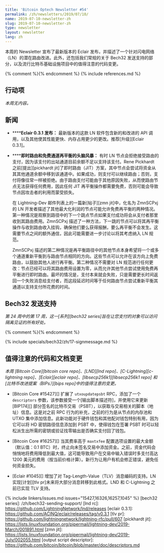 ```yaml
---
title: 'Bitcoin Optech Newsletter #54'
permalink: /zh/newsletters/2019/07/10/
name: 2019-07-10-newsletter-zh
slug: 2019-07-10-newsletter-zh
type: newsletter
layout: newsletter
lang: zh
---
```

本周的 Newsletter 宣布了最新版本的 Eclair 发布，并描述了一个针对闪电网络（LN）的潜在路由改进。此外，还包括我们常规的关于 Bech32 发送支持的部分，以及流行比特币基础设施项目中的值得注意的代码变更。

{% comment %}<!-- include references.md below the fold but above any Jekyll/Liquid variables-->{% endcomment %}
{% include references.md %}

## 行动项

*本周无内容。*

## 新闻

- **<!--eclair-0-3-1-released-->****Eclair 0.3.1 发布：** 最新版本的这款 LN 软件包含新的和改进的 API 调用，以及其他使其性能更快、内存占用更少的更改。推荐[升级][Eclair 0.3.1]。

- **<!--brainstorming-just-in-time-routing-and-free-channel-rebalancing-->****即时路由和免费通道再平衡的头脑风暴：** 有时 LN 节点会拒绝接受路由的支付，因为该支付的出站通道目前余额不足以支持该支付。Rene Pickhardt 之前[提出][pickhardt jit]了即时路由（JIT）方案，其中节点会尝试将资金从其其他通道余额中移到该通道中。如果成功，则支付可以继续路由；否则，支付将像往常一样被拒绝。由于路由支付可能由于其他原因失败，从而使路由节点无法获得任何费用，因此任何 JIT 再平衡操作都需要免费，否则可能会导致节点因攻击者的利用而蒙受损失。

  在 Lightning-Dev 邮件列表上的一篇新[帖子][zmn jit]中，化名为 ZmnSCPxj 的 LN 开发者描述了其他最大化利润的节点可能允许免费再平衡的两种情况。第一种情况是观察到路径中的下一个跳点节点如果支付成功将会从支付者那里收到其路由费用。ZmnSCPxj 描述了一种方法，下一跳的节点可以将其再平衡操作与收到路由收入挂钩，确保他们要么获得报酬，要么再平衡不会发生。这需要节点之间的额外通信，因此可能需要进一步讨论以将其考虑纳入 LN 规范。

  ZmnSCPxj 描述的第二种情况是再平衡路径中的其他节点本身希望将一个或多个通道重新平衡到与路由节点相同的方向。这些节点可以允许在该方向上免费路由，以鼓励其他人进行再平衡。第二种情况不需要对 LN 规范进行任何更改：节点已经可以将其路由费用设置为零，从而允许其他节点尝试使用免费再平衡进行即时路由。最坏的情况是，支付本来就会失败，只是需要更长时间返回一个失败消息给支付者，而这段延迟时间等于任何路由节点尝试重新平衡其通道以支持支付所花费的时间。

## Bech32 发送支持

*第 24 周中的第 17 周，这一[系列][bech32 series]旨在让您支付的对象可以访问隔离见证的所有好处。*

{% comment %}<!-- weekly reminder for harding: check Bech32 Adoption
wiki page for changes -->{% endcomment %}

{% include specials/bech32/zh/17-signmessage.md %}

## 值得注意的代码和文档变更

*本周 [Bitcoin Core][bitcoin core repo]、[LND][lnd repo]、[C-Lightning][c-lightning repo]、[Eclair][eclair repo]、[libsecp256k1][libsecp256k1 repo] 和[比特币改进提案（BIPs）][bips repo]中的值得注意的变更。*

- [Bitcoin Core #15427][] 扩展了 `utxoupdatepsbt` RPC，添加了一个 `descriptors` 参数，该参数接受一个[输出脚本描述符]，并使用它来更新 [BIP174][] 部分签名的比特币交易（PSBT），以获取与交易相关的脚本（地址）信息。这是对之前 RPC 行为的补充，之前的行为是从节点的内存池和 UTXO 集中添加信息。此新功能对于硬件钱包和其他配对钱包特别有用，因为它可以将 HD 密钥路径信息添加到 PSBT 中，使得钱包在签署 PSBT 时可以轻松派生出所需的密钥或验证找零输出是否确实支付回了钱包。

- [Bitcoin Core #16257][] 当其费率高于 `maxtxfee` 配置选项设置的最大金额（默认值：0.1 BTC）时，终止向未签名交易中添加资金。之前，资金代码会悄悄地将费用降低到最大值，这可能导致用户在交易中输入错误时多支付高达 1200 美元的费用（按当前价格计算）。新行为让用户有机会修正错误，避免任何资金损失。

- [Eclair #1045][] 增加了对 Tag-Length-Value（TLV）消息编码的支持。LN 实现[计划][tlv pr]未来将大部分消息转移到此格式。LND 和 C-Lightning 之前已实现 TLV 支持。

{% include linkers/issues.md issues="15427,16326,16257,1045" %}
[bech32 series]: /zh/bech32-sending-support/
[lnd rc]: https://github.com/LightningNetwork/lnd/releases
[eclair 0.3.1]: https://github.com/ACINQ/eclair/releases/tag/v0.3.1
[tlv pr]: https://github.com/lightningnetwork/lightning-rfc/pull/607
[pickhardt jit]: https://lists.linuxfoundation.org/pipermail/lightning-dev/2019-March/001891.html
[zmn jit]: https://lists.linuxfoundation.org/pipermail/lightning-dev/2019-July/002055.html
[output script descriptor]: https://github.com/bitcoin/bitcoin/blob/master/doc/descriptors.md
